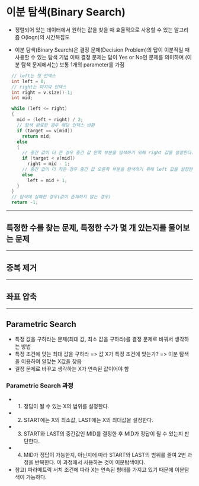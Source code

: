 # 이분 탐색(Binary Search)
- 정렬되어 있는 데이터에서 원하는 값을 찾을 때 효율적으로 사용할 수 있는 알고리즘 O(logn)의 시간복잡도

- 이분 탐색(Binary Search)은 결정 문제(Decision Problem)의 답이 이분적일 때 사용할 수 있는 탐색 기법
이때 결정 문제는 답이 Yes or No인 문제를 의미하며 (이분 탐색 문제에서는) 보통 1개의 parameter를 가짐

```c++
  // left는 첫 인덱스
  int left = 0;
  // right는 마지막 인덱스
  int right = v.size()-1; 
  int mid;

  while (left <= right)
  {
    mid = (left + right) / 2;
    // 탐색 완료한 경우 해당 인덱스 반환
    if (target == v[mid])
      return mid;
    else
    {
      // 중간 값이 더 큰 경우 중간 값 왼쪽 부분을 탐색하기 위해 right 값을 설정한다.
      if (target < v[mid])
        right = mid - 1;
      // 중간 값이 더 작은 경우 중간 값 오른쪽 부분을 탐색하기 위해 left 값을 설정한다.
      else
        left = mid + 1;
    }
  }
  // 탐색에 실패한 경우(값이 존재하지 않는 경우)
  return -1;
```
___
## 특정한 수를 찾는 문제, 특정한 수가 몇 개 있는지를 물어보는 문제

___
## 중복 제거

___
## 좌표 압축

___
## Parametric Search
- 특정 값을 구하라는 문제(최대 값, 최소 값을 구하라)를 결정 문제로 바꿔서 생각하는 방법
- 특정 조건에 맞는 최대 값을 구하라 => 값 X가 특정 조건에 맞는가? => 이분 탐색을 이용하여 알맞는 X값을 찾음
- 결정 문제로 바꾸고 생각하는 X가 연속된 값이어야 함
### Parametric Search 과정
- 1. 정답이 될 수 있는 X의 범위를 설정한다.
- 2. START에는 X의 최소값, LAST에는 X의 최대값을 설정한다.
- 3. START와 LAST의 중간값인 MID를 결정한 후 MID가 정답이 될 수 있는지 판단한다.
- 4. MID가 정답이 가능한지, 아닌지에 따라 START와 LAST의 범위를 줄여 2번 과정을 반복한다.
    이 과정에서 사용하는 것이 이분탐색이다.
- 참고) 파라메트릭 서치 조건에 따라 X는 연속된 형태를 가지고 있기 때문에 이분탐색이 가능하다.
